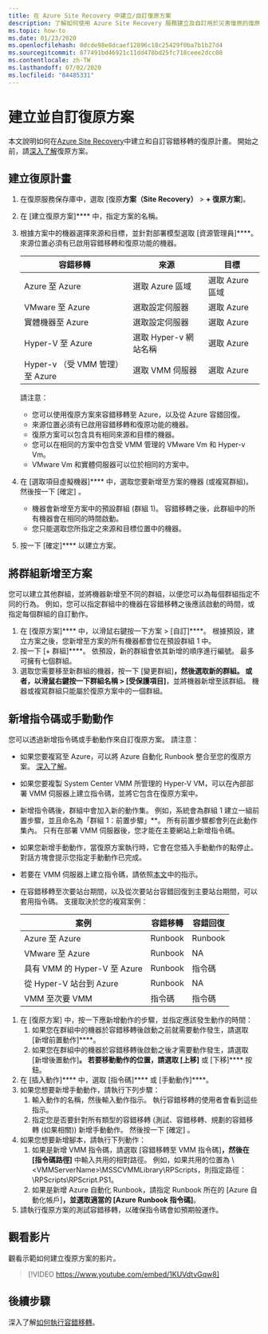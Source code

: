 ```yaml
---
title: 在 Azure Site Recovery 中建立/自訂復原方案
description: 了解如何使用 Azure Site Recovery 服務建立及自訂用於災害復原的復原方案。
ms.topic: how-to
ms.date: 01/23/2020
ms.openlocfilehash: 0dcde98e8dcaef12896c18c25429f0ba7b1b27d4
ms.sourcegitcommit: 877491bd46921c11dd478bd25fc718ceee2dcc08
ms.contentlocale: zh-TW
ms.lasthandoff: 07/02/2020
ms.locfileid: "84485331"
---
```

# <a name="create-and-customize-recovery-plans"></a>建立並自訂復原方案

本文說明如何在[Azure Site Recovery](site-recovery-overview.md)中建立和自訂容錯移轉的復原計畫。 開始之前，請[深入了解](recovery-plan-overview.md)復原方案。

## <a name="create-a-recovery-plan"></a>建立復原計畫

1. 在復原服務保存庫中，選取 [復原**方案（Site Recovery）**  >  **+ 復原方案**]。
2. 在 [建立復原方案]**** 中，指定方案的名稱。
3. 根據方案中的機器選擇來源和目標，並針對部署模型選取 [資源管理員]****。 來源位置必須有已啟用容錯移轉和復原功能的機器。 

    **容錯移轉** | **來源** | **目標** 
   --- | --- | ---
   Azure 至 Azure | 選取 Azure 區域 | 選取 Azure 區域
   VMware 至 Azure | 選取設定伺服器 | 選取 Azure
   實體機器至 Azure | 選取設定伺服器 | 選取 Azure   
   Hyper-V 至 Azure | 選取 Hyper-v 網站名稱 | 選取 Azure
   Hyper-v （受 VMM 管理）至 Azure  | 選取 VMM 伺服器 | 選取 Azure
  
    請注意：
    - 您可以使用復原方案來容錯移轉至 Azure，以及從 Azure 容錯回復。
    - 來源位置必須有已啟用容錯移轉和復原功能的機器。
    - 復原方案可以包含具有相同來源和目標的機器。
    - 您可以在相同的方案中包含受 VMM 管理的 VMware Vm 和 Hyper-v Vm。
    - VMware Vm 和實體伺服器可以位於相同的方案中。

4. 在 [選取項目虛擬機器]**** 中，選取您要新增至方案的機器 (或複寫群組)。 然後按一下 [確定] 。
    - 機器會新增至方案中的預設群組 (群組 1)。 容錯移轉之後，此群組中的所有機器會在相同的時間啟動。
    - 您只能選取您所指定之來源和目標位置中的機器。 
5. 按一下 [確定]**** 以建立方案。

## <a name="add-a-group-to-a-plan"></a>將群組新增至方案

您可以建立其他群組，並將機器新增至不同的群組，以便您可以為每個群組指定不同的行為。 例如，您可以指定群組中的機器在容錯移轉之後應該啟動的時間，或指定每個群組的自訂動作。

1. 在 [復原方案]**** 中，以滑鼠右鍵按一下方案 > [自訂]****。 根據預設，建立方案之後，您新增至方案的所有機器都會位在預設群組 1 中。
2. 按一下 [+ 群組]****。 依預設，新的群組會依其新增的順序進行編號。 最多可擁有七個群組。
3. 選取您需要移至新群組的機器，按一下 [變更群組]****，然後選取新的群組。 或者，以滑鼠右鍵按一下群組名稱 > [受保護項目]****，並將機器新增至該群組。 機器或複寫群組只能屬於復原方案中的一個群組。


## <a name="add-a-script-or-manual-action"></a>新增指令碼或手動動作

您可以透過新增指令碼或手動動作來自訂復原方案。 請注意：

- 如果您要複寫至 Azure，可以將 Azure 自動化 Runbook 整合至您的復原方案。 [深入了解](site-recovery-runbook-automation.md)。
- 如果您要複製 System Center VMM 所管理的 Hyper-V VM，可以在內部部署 VMM 伺服器上建立指令碼，並將它包含在復原方案中。
- 新增指令碼後，群組中會加入新的動作集。 例如，系統會為群組 1 建立一組前置步驟，並且命名為「群組 1：前置步驟」**。 所有前置步驟都會列在此動作集內。 只有在部署 VMM 伺服器後，您才能在主要網站上新增指令碼。
- 如果您新增手動動作，當復原方案執行時，它會在您插入手動動作的點停止。 對話方塊會提示您指定手動動作已完成。
- 若要在 VMM 伺服器上建立指令碼，請依照[本文](hyper-v-vmm-recovery-script.md)中的指示。
- 在容錯移轉至次要站台期間，以及從次要站台容錯回復到主要站台期間，可以套用指令碼。 支援取決於您的複寫案例：
    
    **案例** | **容錯移轉** | **容錯回復**
    --- | --- | --- 
    Azure 至 Azure  | Runbook | Runbook
    VMware 至 Azure | Runbook | NA 
    具有 VMM 的 Hyper-V 至 Azure | Runbook | 指令碼
    從 Hyper-V 站台到 Azure | Runbook | NA
    VMM 至次要 VMM | 指令碼 | 指令碼

1. 在 [復原方案] 中，按一下應新增動作的步驟，並指定應該發生動作的時間：
    1. 如果您在群組中的機器於容錯移轉後啟動之前就需要動作發生，請選取 [新增前置動作]****。
    1. 如果您在群組中的機器於容錯移轉後啟動之後才需要動作發生，請選取 [新增後置動作]****。 若要移動動作的位置，請選取 [上移]**** 或 [下移]**** 按鈕。
2. 在 [插入動作]**** 中，選取 [指令碼]**** 或 [手動動作]****。
3. 如果您想要新增手動動作，請執行下列步驟：
    1. 輸入動作的名稱，然後輸入動作指示。 執行容錯移轉的使用者會看到這些指示。
    1. 指定您是否要針對所有類型的容錯移轉 (測試、容錯移轉、規劃的容錯移轉 (如果相關)) 新增手動動作。 然後按一下 [確定] 。
4. 如果您想要新增腳本，請執行下列動作：
    1. 如果是新增 VMM 指令碼，請選取 [容錯移轉至 VMM 指令碼]****，然後在 [指令碼路徑]**** 中輸入共用的相對路徑。 例如，如果共用的位置為 \\\<VMMServerName>\MSSCVMMLibrary\RPScripts，則指定路徑：\RPScripts\RPScript.PS1。
    1. 如果是新增 Azure 自動化 Runbook，請指定 Runbook 所在的 [Azure 自動化帳戶]****，並選取適當的 [Azure Runbook 指令碼]****。
5. 請執行復原方案的測試容錯移轉，以確保指令碼會如預期般運作。

## <a name="watch-a-video"></a>觀看影片

觀看示範如何建立復原方案的影片。


> [!VIDEO https://www.youtube.com/embed/1KUVdtvGqw8]

## <a name="next-steps"></a>後續步驟

深入了解[如何執行容錯移轉](site-recovery-failover.md)。  

    
